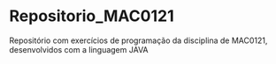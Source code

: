 # Repositorio_MAC0121
Repositório com exercícios de programação da disciplina de MAC0121, desenvolvidos com a linguagem JAVA
